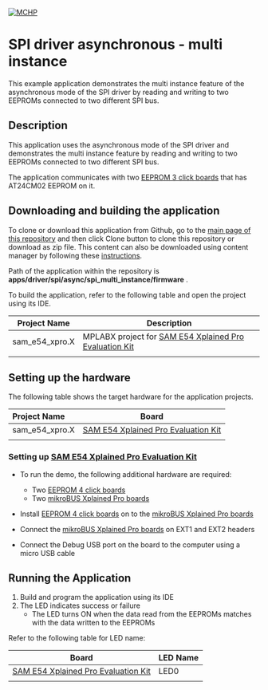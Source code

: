 [![MCHP](https://www.microchip.com/ResourcePackages/Microchip/assets/dist/images/logo.png)](https://www.microchip.com)

# SPI driver asynchronous - multi instance

This example application demonstrates the multi instance feature of the asynchronous mode of the SPI driver by reading and writing to two EEPROMs connected to two different SPI bus.

## Description

This application uses the asynchronous mode of the SPI driver and demonstrates the multi instance feature by reading and writing to two EEPROMs connected to two different SPI bus.

The application communicates with two [EEPROM 3 click boards](https://www.mikroe.com/eeprom-3-click) that has AT24CM02 EEPROM on it.

## Downloading and building the application

To clone or download this application from Github, go to the [main page of this repository](https://github.com/Microchip-MPLAB-Harmony/core_apps_sam_d5x_e5x) and then click Clone button to clone this repository or download as zip file.
This content can also be downloaded using content manager by following these [instructions](https://github.com/Microchip-MPLAB-Harmony/contentmanager/wiki).

Path of the application within the repository is **apps/driver/spi/async/spi_multi_instance/firmware** .

To build the application, refer to the following table and open the project using its IDE.

| Project Name      | Description                                    |
| ----------------- | ---------------------------------------------- |
| sam_e54_xpro.X | MPLABX project for [SAM E54 Xplained Pro Evaluation Kit](https://www.microchip.com/developmenttools/ProductDetails/atsame54-xpro) |
|||

## Setting up the hardware

The following table shows the target hardware for the application projects.

| Project Name| Board|
|:---------|:---------:|
| sam_e54_xpro.X | [SAM E54 Xplained Pro Evaluation Kit](https://www.microchip.com/developmenttools/ProductDetails/atsame54-xpro) |
|||

### Setting up [SAM E54 Xplained Pro Evaluation Kit](https://www.microchip.com/developmenttools/ProductDetails/atsame54-xpro)

- To run the demo, the following additional hardware are required:
  - Two [EEPROM 4 click boards](https://www.mikroe.com/eeprom-4-click)
  - Two [mikroBUS Xplained Pro boards](https://www.microchip.com/developmenttools/ProductDetails/ATMBUSADAPTER-XPRO)

- Install [EEPROM 4 click boards](https://www.mikroe.com/eeprom-4-click) on to the [mikroBUS Xplained Pro boards](https://www.microchip.com/developmenttools/ProductDetails/ATMBUSADAPTER-XPRO)
- Connect the [mikroBUS Xplained Pro boards](https://www.microchip.com/developmenttools/ProductDetails/ATMBUSADAPTER-XPRO) on EXT1 and EXT2 headers
- Connect the Debug USB port on the board to the computer using a micro USB cable

## Running the Application

1. Build and program the application using its IDE
2. The LED indicates success or failure
    - The LED turns ON when the data read from the EEPROMs matches with the data written to the EEPROMs

Refer to the following table for LED name:

| Board | LED Name |
| ----- | -------- |
|  [SAM E54 Xplained Pro Evaluation Kit](https://www.microchip.com/developmenttools/ProductDetails/atsame54-xpro) | LED0 |
|||
